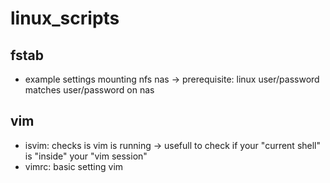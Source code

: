 # linux_scripts

## fstab

* example settings mounting nfs nas -> prerequisite: linux user/password matches user/password on nas

## vim

* isvim: checks is vim is running -> usefull to check if your "current shell" is "inside" your "vim session"
* vimrc: basic setting vim
